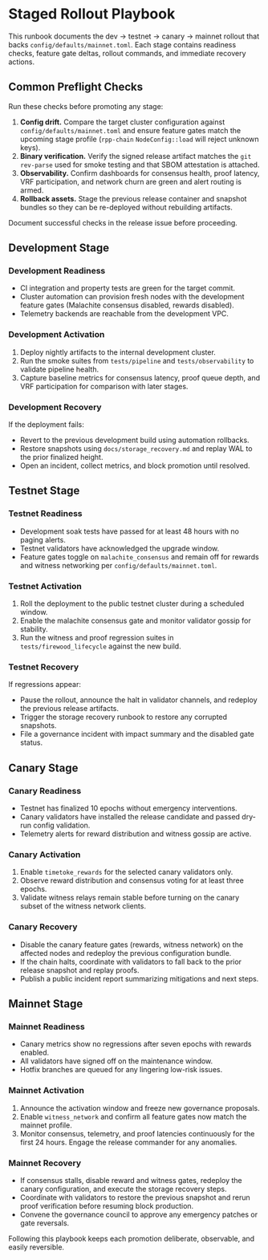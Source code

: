 # Staged Rollout Playbook

This runbook documents the dev → testnet → canary → mainnet rollout that backs
`config/defaults/mainnet.toml`. Each stage contains readiness checks, feature
gate deltas, rollout commands, and immediate recovery actions.

## Common Preflight Checks

Run these checks before promoting any stage:

1. **Config drift.** Compare the target cluster configuration against
   `config/defaults/mainnet.toml` and ensure feature gates match the upcoming
   stage profile (`rpp-chain` `NodeConfig::load` will reject unknown keys).
2. **Binary verification.** Verify the signed release artifact matches the
   `git rev-parse` used for smoke testing and that SBOM attestation is attached.
3. **Observability.** Confirm dashboards for consensus health, proof latency,
   VRF participation, and network churn are green and alert routing is armed.
4. **Rollback assets.** Stage the previous release container and snapshot
   bundles so they can be re-deployed without rebuilding artifacts.

Document successful checks in the release issue before proceeding.

## Development Stage

### Development Readiness

* CI integration and property tests are green for the target commit.
* Cluster automation can provision fresh nodes with the development feature
  gates (Malachite consensus disabled, rewards disabled).
* Telemetry backends are reachable from the development VPC.

### Development Activation

1. Deploy nightly artifacts to the internal development cluster.
2. Run the smoke suites from `tests/pipeline` and `tests/observability` to
   validate pipeline health.
3. Capture baseline metrics for consensus latency, proof queue depth, and VRF
   participation for comparison with later stages.

### Development Recovery

If the deployment fails:

* Revert to the previous development build using automation rollbacks.
* Restore snapshots using `docs/storage_recovery.md` and replay WAL to the
  prior finalized height.
* Open an incident, collect metrics, and block promotion until resolved.

## Testnet Stage

### Testnet Readiness

* Development soak tests have passed for at least 48 hours with no paging
  alerts.
* Testnet validators have acknowledged the upgrade window.
* Feature gates toggle on `malachite_consensus` and remain off for rewards and
  witness networking per `config/defaults/mainnet.toml`.

### Testnet Activation

1. Roll the deployment to the public testnet cluster during a scheduled window.
2. Enable the malachite consensus gate and monitor validator gossip for
   stability.
3. Run the witness and proof regression suites in `tests/firewood_lifecycle`
   against the new build.

### Testnet Recovery

If regressions appear:

* Pause the rollout, announce the halt in validator channels, and redeploy the
  previous release artifacts.
* Trigger the storage recovery runbook to restore any corrupted snapshots.
* File a governance incident with impact summary and the disabled gate status.

## Canary Stage

### Canary Readiness

* Testnet has finalized 10 epochs without emergency interventions.
* Canary validators have installed the release candidate and passed dry-run
  config validation.
* Telemetry alerts for reward distribution and witness gossip are active.

### Canary Activation

1. Enable `timetoke_rewards` for the selected canary validators only.
2. Observe reward distribution and consensus voting for at least three epochs.
3. Validate witness relays remain stable before turning on the canary subset of
   the witness network clients.

### Canary Recovery

* Disable the canary feature gates (rewards, witness network) on the affected
  nodes and redeploy the previous configuration bundle.
* If the chain halts, coordinate with validators to fall back to the prior
  release snapshot and replay proofs.
* Publish a public incident report summarizing mitigations and next steps.

## Mainnet Stage

### Mainnet Readiness

* Canary metrics show no regressions after seven epochs with rewards enabled.
* All validators have signed off on the maintenance window.
* Hotfix branches are queued for any lingering low-risk issues.

### Mainnet Activation

1. Announce the activation window and freeze new governance proposals.
2. Enable `witness_network` and confirm all feature gates now match the mainnet
   profile.
3. Monitor consensus, telemetry, and proof latencies continuously for the first
   24 hours. Engage the release commander for any anomalies.

### Mainnet Recovery

* If consensus stalls, disable reward and witness gates, redeploy the canary
  configuration, and execute the storage recovery steps.
* Coordinate with validators to restore the previous snapshot and rerun proof
  verification before resuming block production.
* Convene the governance council to approve any emergency patches or gate
  reversals.

Following this playbook keeps each promotion deliberate, observable, and easily
reversible.
